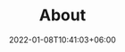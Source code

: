 ---
title: "About"
date: 2022-01-08T10:41:03+06:00
subTitle: 
        MacGruber doo
        Milana Rakica 2/5
        Belgrade Serbia

---